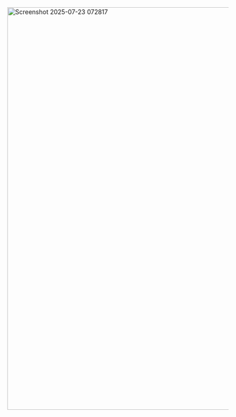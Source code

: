 <img width="1898" height="916" alt="Screenshot 2025-07-23 072817" src="https://github.com/user-attachments/assets/9345d1bd-7196-41a3-a71b-1bc490c86254" />


